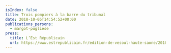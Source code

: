 ```yaml
---
isIndex: false
title: Trois pompiers à la barre du tribunal
date: 2018-10-05T14:54:52+00:00
publications_persons:
  - margot-pugliese
press:
  title: L’Est Républicain
  url: https://www.estrepublicain.fr/edition-de-vesoul-haute-saone/2018/10/05/trois-pompiers-a-la-barre-du-tribunal
---
```

